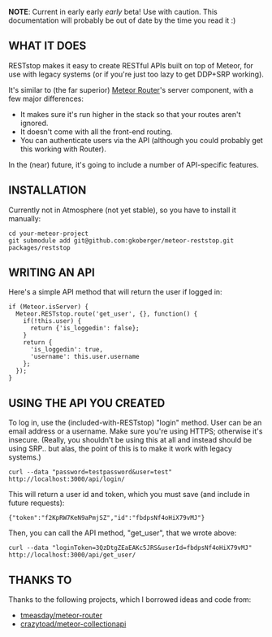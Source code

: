 **NOTE**: Current in early early *early* beta! Use with caution. This documentation will
probably be out of date by the time you read it :)

WHAT IT DOES
------------

RESTstop makes it easy to create RESTful APIs built on top of Meteor, for use with legacy 
systems (or if you're just too lazy to get DDP+SRP working).

It's similar to (the far superior) [Meteor Router](https://github.com/tmeasday/meteor-router)'s server 
component, with a few major differences:

  * It makes sure it's run higher in the stack so that your routes aren't ignored.
  * It doesn't come with all the front-end routing.
  * You can authenticate users via the API (although you could probably get this working with Router).

In the (near) future, it's going to include a number of API-specific features.

INSTALLATION
------------

Currently not in Atmosphere (not yet stable), so you have to install it manually:

    cd your-meteor-project
    git submodule add git@github.com:gkoberger/meteor-reststop.git packages/reststop

WRITING AN API
--------------

Here's a simple API method that will return the user if logged in:

    if (Meteor.isServer) {
      Meteor.RESTstop.route('get_user', {}, function() {
        if(!this.user) {
          return {'is_loggedin': false};
        }
        return {
          'is_loggedin': true, 
          'username': this.user.username
        };
      });
    }

USING THE API YOU CREATED
-------------------------

To log in, use the (included-with-RESTstop) "login" method. User can be an email address
or a username. Make sure you're using HTTPS; otherwise it's insecure. (Really, you
shouldn't be using this at all and instead should be using SRP.. but alas, the point
of this is to make it work with legacy systems.)

    curl --data "password=testpassword&user=test" http://localhost:3000/api/login/

This will return a user id and token, which you must save (and include in future requests):

    {"token":"f2KpRW7KeN9aPmjSZ","id":"fbdpsNf4oHiX79vMJ"}

Then, you can call the API method, "get_user", that we wrote above:

    curl --data "loginToken=3QzDtgZEaEAKc5JRS&userId=fbdpsNf4oHiX79vMJ" http://localhost:3000/api/get_user/

THANKS TO
---------
Thanks to the following projects, which I borrowed ideas and code from:

  * [tmeasday/meteor-router](https://github.com/tmeasday/meteor-router)
  * [crazytoad/meteor-collectionapi](https://github.com/crazytoad/meteor-collectionapi)

